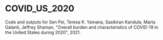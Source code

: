 # COVID_US_2020

Code and outputs for Sen Pei, Teresa K. Yamana, Sasikiran Kandula, Marta Galanti, Jeffrey Shaman, "Overall burden and characteristics of COVID-19 in the United States during 2020", 2021.
